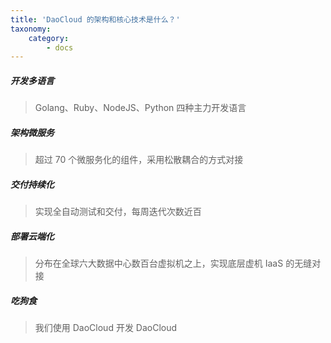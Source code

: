 ```yaml
---
title: 'DaoCloud 的架构和核心技术是什么？'
taxonomy:
    category:
        - docs
---
```


<!-- reviewed by fiona -->

##### 开发多语言

> Golang、Ruby、NodeJS、Python 四种主力开发语言

##### 架构微服务

> 超过 70 个微服务化的组件，采用松散耦合的方式对接

##### 交付持续化

> 实现全自动测试和交付，每周迭代次数近百

##### 部署云端化

> 分布在全球六大数据中心数百台虚拟机之上，实现底层虚机 IaaS 的无缝对接

##### 吃狗食

> 我们使用 DaoCloud 开发 DaoCloud
